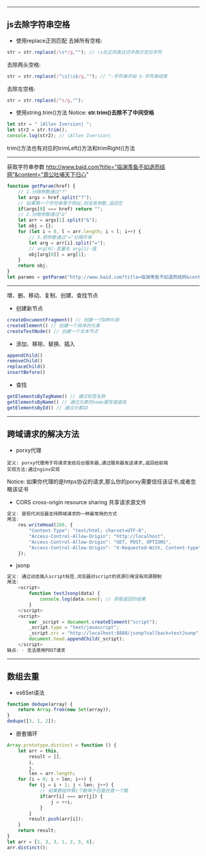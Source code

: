 
---
## js去除字符串空格
- 使用replace正则匹配
去掉所有空格:
```js
str = str.replace(/\s*/g,""); // \s在正则表达式中表示空白字符
```
去除两头空格:
```js
str = str.replace(/^\s|\s$/g,""); // ^-字符串开始 $-字符串结束
```
去除左空格:
```js
str = str.replace(/^s/g,"");
```
- 使用string.trim()方法
Notice: **str.trim()去除不了中间空格**
```js
let str = " |Allen Iversion| ";
let str2 = str.trim();
console.log(str2); // |Allen Iversion|
```
trim()方法也有对应的trimLeft()方法和trimRight()方法

---
获取字符串参数
http://www.baid.com?title="临渊羡鱼不如退而结网"&content="周公吐哺天下归心"
```js
function getParam(href) {
    // 1.分隔参数通过"?"
    let args = href.split("?");
    // 如果第一个字符串等于网址,则没有参数,返回空
    if(args[0] === href) return "";
    // 2.分隔参数通过"&"
    let arr = args[1].split("&");
    let obj = {};
    for (let i = 0, l = arr.length; i < l; i++) {
        // 3.把参数通过"="分隔开来
        let arg = arr[i].split("=");
        // arg[0]-变量名 arg[1]-值
        obj[arg[0]] = arg[1];
    }
    return obj;
}
let params = getParam("http://www.baid.com?title=临渊羡鱼不如退而结网&content=周公吐哺天下归心");
```

---
增、删、移动、复制、创建、查找节点
- 创建新节点
```js
createDocumentFragment() // 创建一个DOM片段
createElement() // 创建一个具体的元素
createTextNode() // 创建一个文本节点
```
- 添加、移除、替换、插入
```js
appendChild()
removeChild()
replaceChild()
insertBefore()
```
- 查找
```js
getElementsByTagName() // 通过标签名称
getElementsByName() // 通过元素的name属性值查找
getElementsById() // 通过元素ID
```

----
## 跨域请求的解决方法
- porxy代理  
```
定义: porxy代理用于将请求发给后台服务器,通过服务器发送请求,返回给前端
实现方法:通过nginx实现
```
Notice: 如果你代理的是https协议的请求,那么你的porxy需要信任该证书,或者忽略该证书
- CORS cross-origin resource sharing 共享请求源文件  
```js
定义: 是现代浏览器支持跨域请求的一种最常用的方式
用法: 
    res.writeHead(200, {
        "Content-Type": "text/html; charset=UTF-8",
        "Access-Control-Allow-Origin": "http://localhost",
        "Access-Control-Allow-Origin": "GET, POST, OPTIONS",
        "Access-Control-Allow-Origin": "X-Requested-With, Content-type"
    });
```
- jsonp
```js
定义: 通过动态插入script标签,浏览器对script的资源引用没有同源限制
用法: 
    <script>
        function testJsonp(data) {
            console.log(data.name); // 获取返回的结果
        }
    </script>
    <script>
        var _script = document.createElement("script");
        _script.type = "text/javascript";
        _script.src = "http://localhost:8888/jsonp?callback=testJsonp";
        document.head.appendChild(_script); 
    </script>
缺点: - 无法使用POST请求
```

---
## 数组去重
- es6Set语法
```js
function dedupe(array) {
    return Array.from(new Set(array));
}
dedupe([3, 1, 2]);
```
- 嵌套循环
```js
Array.prototype.distinct = function () {
    let arr = this,
        result = [],
        i,
        j,
        len = arr.length;
    for (i = 0; i < len; i++) {
        for (j = i + 1; j < len; j++) {
            // 如果数组中第i个数等于后面任意一个数
            if(arr[i] === arr[j]) {
                j = ++i;
            }
        }
        result.push(arr[i]);
    }
    return result;
}
let arr = [1, 3, 3, 1, 2, 5, 6];
arr.distinct();
```